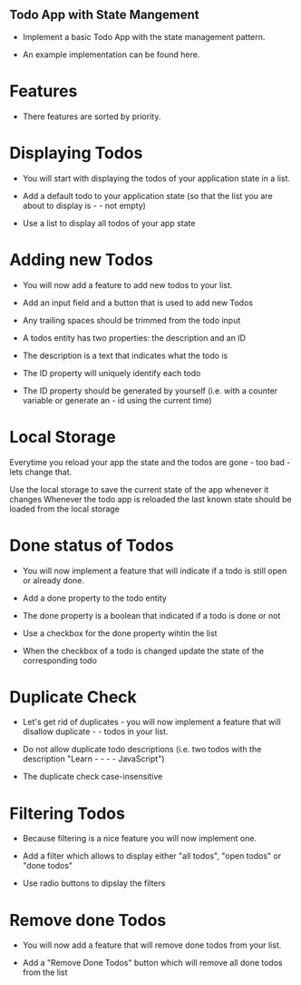 ## Todo App with State Mangement

- Implement a basic Todo App with the state management pattern.

- An example implementation can be found here.

# Features

- There features are sorted by priority.

# Displaying Todos

- You will start with displaying the todos of your application state in a list.

- Add a default todo to your application state (so that the list you are about to display is - - not empty)
- Use a list to display all todos of your app state

# Adding new Todos

- You will now add a feature to add new todos to your list.

- Add an input field and a button that is used to add new Todos
- Any trailing spaces should be trimmed from the todo input
- A todos entity has two properties: the description and an ID
- The description is a text that indicates what the todo is
- The ID property will uniquely identify each todo
- The ID property should be generated by yourself (i.e. with a counter variable or generate an - id using the current time)

# Local Storage

Everytime you reload your app the state and the todos are gone - too bad - lets change that.

Use the local storage to save the current state of the app whenever it changes
Whenever the todo app is reloaded the last known state should be loaded from the local storage

# Done status of Todos

- You will now implement a feature that will indicate if a todo is still open or already done.

- Add a done property to the todo entity
- The done property is a boolean that indicated if a todo is done or not
- Use a checkbox for the done property wihtin the list
- When the checkbox of a todo is changed update the state of the corresponding todo

# Duplicate Check

- Let's get rid of duplicates - you will now implement a feature that will disallow duplicate - - todos in your list.

- Do not allow duplicate todo descriptions (i.e. two todos with the description "Learn - - - - JavaScript")
- The duplicate check case-insensitive

# Filtering Todos

- Because filtering is a nice feature you will now implement one.

- Add a filter which allows to display either "all todos", "open todos" or "done todos"
- Use radio buttons to dipslay the filters

# Remove done Todos

- You will now add a feature that will remove done todos from your list.

- Add a "Remove Done Todos" button which will remove all done todos from the list
